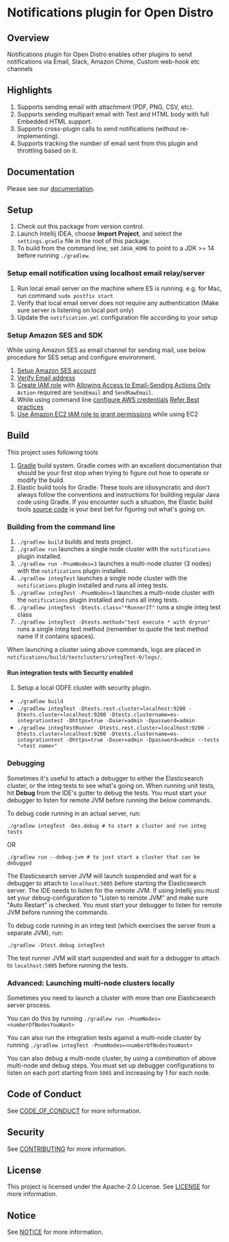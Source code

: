 # Notifications plugin for Open Distro

## Overview
Notifications plugin for Open Distro enables other plugins to send notifications via Email, Slack, Amazon Chime, Custom web-hook etc channels

## Highlights

1. Supports sending email with attachment (PDF, PNG, CSV, etc).
1. Supports sending multipart email with Text and HTML body with full Embedded HTML support.
1. Supports cross-plugin calls to send notifications (without re-implementing).
1. Supports tracking the number of email sent from this plugin and throttling based on it.

## Documentation

Please see our [documentation](https://opendistro.github.io/for-elasticsearch-docs/).

## Setup

1. Check out this package from version control.
1. Launch Intellij IDEA, choose **Import Project**, and select the `settings.gradle` file in the root of this package. 
1. To build from the command line, set `JAVA_HOME` to point to a JDK >= 14 before running `./gradlew`.


### Setup email notification using localhost email relay/server

1. Run local email server on the machine where ES is running. e.g. for Mac, run command `sudo postfix start`
1. Verify that local email server does not require any authentication (Make sure server is listening on local port only)
1. Update the `notification.yml` configuration file according to your setup

### Setup Amazon SES and SDK

While using Amazon SES as email channel for sending mail, use below procedure for SES setup and configure environment.

1. [Setup Amazon SES account](https://docs.aws.amazon.com/ses/latest/DeveloperGuide/sign-up-for-aws.html)
1. [Verify Email address](https://docs.aws.amazon.com/ses/latest/DeveloperGuide/verify-email-addresses-procedure.html)
1. [Create IAM role](https://docs.aws.amazon.com/IAM/latest/UserGuide/id_roles_terms-and-concepts.html#iam-term-service-role-ec2) with [Allowing Access to Email-Sending Actions Only](https://docs.aws.amazon.com/ses/latest/DeveloperGuide/control-user-access.html) `Action` required are `SendEmail` and `SendRawEmail`.
1. While using command line [configure AWS credentials](https://docs.aws.amazon.com/cli/latest/userguide/cli-configure-files.html) [Refer Best practices](https://docs.aws.amazon.com/general/latest/gr/aws-access-keys-best-practices.html)
1. [Use Amazon EC2 IAM role to grant permissions](https://docs.aws.amazon.com/IAM/latest/UserGuide/id_roles_use_switch-role-ec2.html) while using EC2

## Build

This project uses following tools

1. [Gradle](https://docs.gradle.org/current/userguide/userguide.html) build system. Gradle comes with an excellent documentation that should be your first stop when trying to figure out how to operate or modify the build.
1. Elastic build tools for Gradle.  These tools are idiosyncratic and don't always follow the conventions and instructions for building regular Java code using Gradle. If you encounter such a situation, the Elastic build tools [source code](https://github.com/elastic/elasticsearch/tree/master/buildSrc/src/main/groovy/org/elasticsearch/gradle) is your best bet for figuring out what's going on.

### Building from the command line

1. `./gradlew build` builds and tests project.
1. `./gradlew run` launches a single node cluster with the `notifications` plugin installed.
1. `./gradlew run -PnumNodes=3` launches a multi-node cluster (3 nodes) with the `notifications` plugin installed.
1. `./gradlew integTest` launches a single node cluster with the `notifications` plugin installed and runs all integ tests.
1. `./gradlew integTest -PnumNodes=3` launches a multi-node cluster with the `notifications` plugin installed and runs all integ tests.
1. `./gradlew integTest -Dtests.class="*RunnerIT"` runs a single integ test class
1. `./gradlew integTest -Dtests.method="test execute * with dryrun"` runs a single integ test method
 (remember to quote the test method name if it contains spaces).

When launching a cluster using above commands, logs are placed in `notifications/build/testclusters/integTest-0/logs/`.

#### Run integration tests with Security enabled 

1. Setup a local ODFE cluster with security plugin.
- `./gradlew build`
- `./gradlew integTest -Dtests.rest.cluster=localhost:9200 -Dtests.cluster=localhost:9200 -Dtests.clustername=es-integrationtest -Dhttps=true -Duser=admin -Dpassword=admin`
- `./gradlew integTestRunner -Dtests.rest.cluster=localhost:9200 -Dtests.cluster=localhost:9200 -Dtests.clustername=es-integrationtest -Dhttps=true -Duser=admin -Dpassword=admin --tests "<test name>"`

### Debugging

Sometimes it's useful to attach a debugger to either the Elasticsearch cluster, or the integ tests to see what's going on. When running unit tests, hit **Debug** from the IDE's gutter to debug the tests.
You must start your debugger to listen for remote JVM before running the below commands.

To debug code running in an actual server, run:

```
./gradlew integTest -Des.debug # to start a cluster and run integ tests
```

OR

```
./gradlew run --debug-jvm # to just start a cluster that can be debugged
```

The Elasticsearch server JVM will launch suspended and wait for a debugger to attach to `localhost:5005` before starting the Elasticsearch server.
The IDE needs to listen for the remote JVM. If using Intellij you must set your debug-configuration to "Listen to remote JVM" and make sure "Auto Restart" is checked.
You must start your debugger to listen for remote JVM before running the commands.

To debug code running in an integ test (which exercises the server from a separate JVM), run:

```
./gradlew -Dtest.debug integTest 
```

The test runner JVM will start suspended and wait for a debugger to attach to `localhost:5005` before running the tests.


### Advanced: Launching multi-node clusters locally

Sometimes you need to launch a cluster with more than one Elasticsearch server process.

You can do this by running `./gradlew run -PnumNodes=<numberOfNodesYouWant>`

You can also run the integration tests against a multi-node cluster by running `./gradlew integTest -PnumNodes=<numberOfNodesYouWant>`

You can also debug a multi-node cluster, by using a combination of above multi-node and debug steps.
You must set up debugger configurations to listen on each port starting from `5005` and increasing by 1 for each node.  

## Code of Conduct

See [CODE_OF_CONDUCT](CODE_OF_CONDUCT.md) for more information.

## Security

See [CONTRIBUTING](CONTRIBUTING.md#security-issue-notifications) for more information.

## License

This project is licensed under the Apache-2.0 License. See [LICENSE](LICENSE) for more information.

## Notice

See [NOTICE](NOTICE) for more information.
